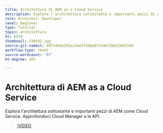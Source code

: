 ```yaml
---
title: Architettura di AEM as a Cloud Service
description: Esplora l'architettura sottostante e importanti pezzi di AEM come Cloud Service. Approfondisci Cloud Manager e le API.
role: Architect, Developer
level: Beginner
type: Tutorial
topic: Architettura
kt: 6919
thumbnail: 330542.jpg
source-git-commit: d9714b9a291ec3ee5f3dba9723de72bb120d2149
workflow-type: tm+mt
source-wordcount: '57'
ht-degree: 26%

---
```



# Architettura di AEM as a Cloud Service

Esplora l&#39;architettura sottostante e importanti pezzi di AEM come Cloud Service. Approfondisci Cloud Manager e le API.

>[!VIDEO](https://video.tv.adobe.com/v/330542/?quality=12&learn=on)